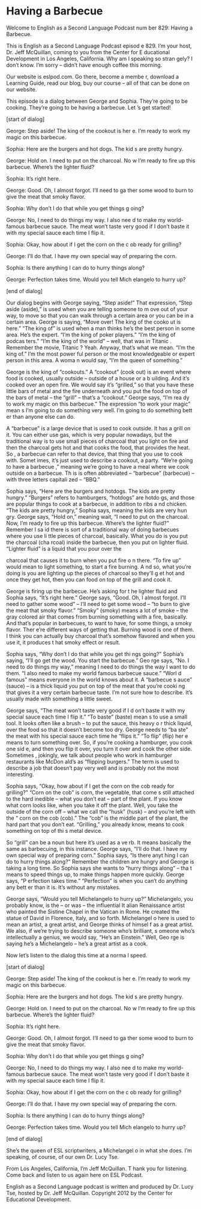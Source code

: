 # Having a Barbecue

Welcome to English as a Second Language Podcast num ber 829: Having a Barbecue. 

This is English as a Second Language Podcast episod e 829. I’m your host, Dr. Jeff McQuillan, coming to you from the Center for E ducational Development in Los Angeles, California. Why am I speaking so stran gely? I don’t know. I’m sorry – didn’t have enough coffee this morning.  

Our website is eslpod.com. Go there, become a membe r, download a Learning Guide, read our blog, buy our course – all of that can be done on our website.  

This episode is a dialog between George and Sophia.  They’re going to be cooking. They’re going to be having a barbecue. Let ’s get started! 

[start of dialog] 

George:  Step aside! The king of the cookout is her e. I’m ready to work my magic on this barbecue. 

Sophia:  Here are the burgers and hot dogs. The kid s are pretty hungry. 

George:  Hold on. I need to put on the charcoal. No w I’m ready to fire up this barbecue. Where’s the lighter fluid? 

Sophia:  It’s right here.   

George:  Good. Oh, I almost forgot. I’ll need to ga ther some wood to burn to give the meat that smoky flavor. 

Sophia:  Why don’t I do that while you get things g oing? 

George:  No, I need to do things my way. I also nee d to make my world-famous barbecue sauce. The meat won’t taste very good if I  don’t baste it with my special sauce each time I flip it.   

Sophia:  Okay, how about if I get the corn on the c ob ready for grilling? 

George:  I’ll do that. I have my own special way of  preparing the corn. 

Sophia:  Is there anything I can do to hurry things  along?  

 George:  Perfection takes time. Would you tell Mich elangelo to hurry up? 

[end of dialog] 

Our dialog begins with George saying, “Step aside!”  That expression, “Step aside (aside),” is used when you are telling someone to m ove out of your way, to move so that you can walk through a certain area or you can be in a certain area. George is saying, “Move over! The king of the cooko ut is here.” “The king of” is used when a man thinks he’s the best person in some  area. He’s the expert. “I’m the king of poker players.” “I’m the king of podcas ters.” “I’m the king of the world” – well, that was in Titanic . Remember the movie, Titanic ? Yeah. Anyway, that’s what we mean. “I’m the king of.” I’m the most power ful person or the most knowledgeable or expert person in this area. A woma n would say, “I’m the queen of something.”  

George is the king of “cookouts.” A “cookout” (cook out) is an event where food is cooked, usually outside – outside of a house or a b uilding. And it’s cooked over an open fire. We would say it’s “grilled,” so that you have these little bars of metal and the fire underneath and you put the food on top  of the bars of metal – the “grill” – that’s a “cookout.” George says, “I’m rea dy to work my magic on this barbecue.” The expression “to work your magic” mean s I’m going to do something very well. I’m going to do something bett er than anyone else can do.  

A “barbecue” is a large device that is used to cook  outside. It has a grill on it. You can either use gas, which is very popular nowadays,  but the traditional way is to use small pieces of charcoal that you light on fire  and then the charcoal gets hot and that cooks the food, that provides the heat. So , a barbecue can refer to that device, that thing that you use to cook with. Somet imes, it’s just used to describe a cookout, a party. “We’re going to have a barbecue ,” meaning we’re going to have a meal where we cook outside on a barbecue. Th is is often abbreviated – “barbecue” (barbecue) – with three letters capitali zed – “BBQ.”  

Sophia says, “Here are the burgers and hotdogs. The  kids are pretty hungry.” “Burgers” refers to hamburgers, “hotdogs” are hotdo gs, and those are popular things to cook at a barbecue, in addition to ribs a nd chicken. “The kids are pretty hungry,” Sophia says, meaning the kids are very hun gry. George says, “Hold on,” meaning wait, “I need to put on the charcoal. Now, I’m ready to fire up this barbecue. Where’s the lighter fluid?” Remember I sa id there is sort of a traditional way of doing barbecues where you use li ttle pieces of charcoal, basically. What you do is you put the charcoal (cha rcoal) inside the barbecue, then you put on lighter fluid. “Lighter fluid” is a  liquid that you pour over the  

charcoal that causes it to burn when you put fire o n there. “To fire up” would mean to light something, to start a fire burning. A nd so, what you’re doing is you are lighting up the pieces of charcoal so they’ll g et hot and once they get hot, then you can food on top of the grill and cook it.  

George is firing up the barbecue. He’s asking for t he lighter fluid and Sophia says, “It’s right here.” George says, “Good. Oh, I almost forgot. I’ll need to gather some wood” – I’ll need to get some wood – “to burn to give the meat that smoky flavor.” “Smoky” (smoky) means a lot of smoke – the  gray colored air that comes from burning something with a fire, basically. And that’s popular in barbecues, to want to have, for some things, a smoky flavor. Ther e’re different ways of getting that. Burning wood is one of them. I think you can actually buy charcoal that’s somehow flavored and when you use it, it produces t hat smoky effect or result.  

Sophia says, “Why don’t I do that while you get thi ngs going?” Sophia’s saying, “I’ll go get the wood. You start the barbecue.” Geo rge says, “No. I need to do things my way,” meaning I need to do things the way  I want to do them. “I also need to make my world famous barbecue sauce.” “Worl d famous” means everyone in the world knows about it. A “barbecue s auce” (sauce) – is a thick liquid you put on top of the meat that you’re cooki ng that gives it a very certain barbecue taste. I’m not sure how to describe. It’s usually made with something a little sweet.  

George says, “The meat won’t taste very good if I d on’t baste it with my special sauce each time I flip it.” “To baste” (baste) mean s to use a small tool. It looks often like a brush – to put the sauce, this heavy o r thick liquid, over the food so that it doesn’t become too dry. George needs to “ba ste” the meat with his special sauce each time he “flips it.” “To flip” (flip) her e means to turn something over. So, if you’re cooking a hamburger, you cook one sid e, and then you flip it over, you turn it over and cook the other side. Sometimes , jokingly, we talk about people who work in hamburger restaurants like McDon ald’s as “flipping burgers.” The term is used to describe a job that doesn’t pay  very well and is probably not the most interesting.  

Sophia says, “Okay, how about if I get the corn on the cob ready for grilling?” “Corn on the cob” is corn, the vegetable, that come s still attached to the hard inedible – what you don’t eat – part of the plant. If you know what corn looks like, when you take it off the plant. Well, you take the outside of the corn off – what we call the “husk” (husk) – and you’re left with the “ corn on the cob (cob).” The “cob” is the middle part of the plant, the hard part that  you don’t eat. “Grilling,” you already know, means to cook something on top of thi s metal device.  

So “grill” can be a noun but here it’s used as a ve rb. It means basically the same as barbecuing, in this instance. George says, “I’ll  do that. I have my own special way of preparing corn.” Sophia says, “Is there anyt hing I can do to hurry things along?” Remember the children are hungry and George  is taking a long time. So Sophia says she wants to “hurry things along” – tha t means to speed things up, to make things happen more quickly. George says, “P erfection takes time.” “Perfection” is when you can’t do anything any bett er than it is. It’s without any mistakes.  

George says, “Would you tell Michelangelo to hurry up?” Michelangelo, you probably know, is the – or was – the influential It alian Renaissance artist who painted the Sistine Chapel in the Vatican in Rome. He created the statue of David in Florence, Italy, and so forth. Michelangel o here is used to mean an artist, a great artist, and George thinks of himsel f as a great artist. We also, if we’re trying to describe someone who’s brilliant, s omeone who’s intellectually a genius, we would say, “He’s an Einstein.” Well, Geo rge is saying he’s a Michelangelo – he’s a great artist as a cook.  

Now let’s listen to the dialog this time at a norma l speed. 

[start of dialog] 

George:  Step aside! The king of the cookout is her e. I’m ready to work my magic on this barbecue. 

Sophia:  Here are the burgers and hot dogs. The kid s are pretty hungry. 

George:  Hold on. I need to put on the charcoal. No w I’m ready to fire up this barbecue. Where’s the lighter fluid? 

Sophia:  It’s right here.   

George:  Good. Oh, I almost forgot. I’ll need to ga ther some wood to burn to give the meat that smoky flavor. 

Sophia:  Why don’t I do that while you get things g oing? 

George:  No, I need to do things my way. I also nee d to make my world-famous barbecue sauce. The meat won’t taste very good if I  don’t baste it with my special sauce each time I flip it.   

Sophia:  Okay, how about if I get the corn on the c ob ready for grilling?  

 George:  I’ll do that. I have my own special way of  preparing the corn. 

Sophia:  Is there anything I can do to hurry things  along? 

George:  Perfection takes time. Would you tell Mich elangelo to hurry up? 

[end of dialog] 

She’s the queen of ESL scriptwriters, a Michelangel o in what she does. I’m speaking, of course, of our own Dr. Lucy Tse. 

From Los Angeles, California, I’m Jeff McQuillan. T hank you for listening. Come back and listen to us again here on ESL Podcast. 

English as a Second Language podcast is written and  produced by Dr. Lucy Tse, hosted by Dr. Jeff McQuillan. Copyright 2012 by the  Center for Educational Development.

